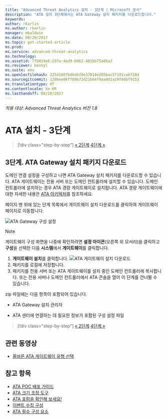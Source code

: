 ```yaml
---
title: "Advanced Threat Analytics 설치 - 3단계 | Microsoft 문서"
description: "ATA 설치 3단계에서는 ATA Gateway 설치 패키지를 다운로드합니다."
keywords: 
author: rkarlin
ms.author: rkarlin
manager: mbaldwin
ms.date: 08/20/2017
ms.topic: get-started-article
ms.prod: 
ms.service: advanced-threat-analytics
ms.technology: 
ms.assetid: 7fb024e6-297a-4ad9-b962-481bb75a0ba3
ms.reviewer: bennyl
ms.suite: ems
ms.openlocfilehash: 22541007bd6ebf0e37818e205bac57191ca6f28d
ms.sourcegitcommit: 129bee06ff89b72d21b64f9aa0d1a29f66bf9153
ms.translationtype: HT
ms.contentlocale: ko-KR
ms.lasthandoff: 08/20/2017
---
```

*적용 대상: Advanced Threat Analytics 버전 1.8*



# <a name="install-ata---step-3"></a>ATA 설치 - 3단계

>[!div class="step-by-step"]
[« 2단계](install-ata-step2.md)
[4단계 »](install-ata-step4.md)

## <a name="step-3-download-the-ata-gateway-setup-package"></a>3단계. ATA Gateway 설치 패키지 다운로드
도메인 연결 설정을 구성하고 나면 ATA Gateway 설치 패키지를 다운로드할 수 있습니다. ATA 게이트웨이는 전용 서버 또는 도메인 컨트롤러에 설치할 수 있습니다. 도메인 컨트롤러에 설치하는 경우 ATA 경량 게이트웨이로 설치됩니다. ATA 경량 게이트웨이에 대한 자세한 내용은 [ATA 아키텍처](ata-architecture.md)를 참조하세요. 

페이지 맨 위에 있는 단계 목록에서 게이트웨이 설치 다운로드를 클릭하여 게이트웨이 페이지로 이동합니다.

![ATA Gateway 구성 설정](media/ATA_1.7-welcome-download-gateway.PNG)

> [!NOTE] 
> 게이트웨이 구성 화면을 나중에 확인하려면 **설정 아이콘**(오른쪽 위 모서리)을 클릭하고 **구성**을 선택한 다음 **시스템**에서 **게이트웨이**를 클릭합니다.  

1.  **게이트웨이 설치**를 클릭합니다.
  ![ATA 게이트웨이 설치 다운로드](media/download-gateway-setup.png)
2.  패키지를 로컬에 저장합니다.
3.  패키지를 전용 서버 또는 ATA 게이트웨이를 설치 중인 도메인 컨트롤러에 복사합니다. 또는 전용 서버나 도메인 컨트롤러에서 ATA 콘솔을 열어 이 단계를 건너뛸 수 있습니다.

zip 파일에는 다음 항목이 포함되어 있습니다.

-   ATA Gateway 설치 관리자

-   ATA 센터에 연결하는 데 필요한 정보가 포함된 구성 설정 파일


>[!div class="step-by-step"]
[« 2단계](install-ata-step2.md)
[4단계 »](install-ata-step4.md)


## <a name="related-videos"></a>관련 동영상
- [올바른 ATA 게이트웨이 유형 선택](https://channel9.msdn.com/Shows/Microsoft-Security/ATA-Deployment-Choose-the-Right-Gateway-Type)

## <a name="see-also"></a>참고 항목
- [ATA POC 배포 가이드](http://aka.ms/atapoc)
- [ATA 크기 조정 도구](http://aka.ms/atasizingtool)
- [ATA 포럼을 확인해 보세요!](https://social.technet.microsoft.com/Forums/security/home?forum=mata)
- [이벤트 수집 구성](configure-event-collection.md)
- [ATA 필수 구성 요소](ata-prerequisites.md)

